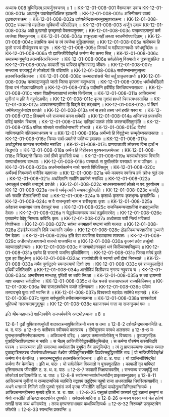 अध्यायः 008
युधिष्ठिरम् प्रत्यर्जुनवचनम् ॥ 1 ॥
KK-12-01-008-001	वैशम्पायन उवाच 
KK-12-01-008-001a	अथार्जुन उवाचेदमधिक्षिप्त इवाक्षमी ।
KK-12-01-008-001c	अभिनीततरं वाक्यं दृढवादपराक्रमः ॥
KK-12-01-008-002a	दर्शयन्नैन्द्रिरात्मानमुग्रमुग्रपराक्रमः ।
KK-12-01-008-002c	स्मयमानो महातेजाः सृक्किणी परिसंलिहन् ॥
KK-12-01-008-003	अर्जुन उवाच 
KK-12-01-008-003a	अहो दुःखमहो कृच्छ्रमहो वैक्लव्यमुत्तमम् ।
KK-12-01-008-003c	यत्कृत्वाऽमानुषं कर्म त्यजेथाः श्रियमुत्तमाम् ॥
KK-12-01-008-004a	शत्रून्हत्वा महीं लब्ध्वा स्वधर्मेणोपपादिताम् ।
KK-12-01-008-004c	हतामित्रः कथं स त्वं त्यजेथा बुद्धिलाघवात् ॥
KK-12-01-008-005a	क्लीबस्य हि कुतो राज्यं दीर्घसूत्रस्य वा पुनः ।
KK-12-01-008-005c	किमर्थं च महीपालानवधीः क्रोधमूर्च्छितः ॥
KK-12-01-008-006a	यो ह्याजिजीविषेद्भैक्षं कर्मणा नैव कस्य चित् ।
KK-12-01-008-006c	समारम्भान्बुभूषेत हतस्वस्तिरकिञ्चनः ।
KK-12-01-008-006e	सर्वलोकेषु विख्यातो न पुत्रपशुसंहितः ॥
KK-12-01-008-007a	कापालीं नृप पापिष्ठां वृत्तिमासाद्य जीवतः ।
KK-12-01-008-007c	सन्त्यज्य राज्यमृद्धं ते लोकोऽयं किं वदिष्यति ॥
KK-12-01-008-008a	सर्वारम्भान्समुत्सृज्य हतस्वस्तिरकिञ्चनः ।
KK-12-01-008-008c	कस्मादाशंससे भैक्षं चर्तुं प्राकृतवत्प्रभो ॥
KK-12-01-008-009a	कस्माद्राजकुले जातो जित्वा कृत्स्नां वसुन्धराम् ।
KK-12-01-008-009c	धर्मार्थावखिलौ हित्वा वनं मौढ्यात्प्रतिष्ठसे ॥
KK-12-01-008-010a	यदीमानि हवींषीह विमथिष्यन्त्यसाधवः ।
KK-12-01-008-010c	भवता विप्रहीणत्वात्प्राप्तं त्वामेव किल्बिषम् ॥
KK-12-01-008-011a	आकिञ्चन्यं मुनीनां च इति वै नहुषोऽब्रवीत् ।
KK-12-01-008-011c	कृत्वा नृशंसं ह्यधने धिगस्त्वधनतामिह ॥
KK-12-01-008-012a	आश्वस्तन्यमृषीणां हि विद्यते वेद तद्भवान् ।
KK-12-01-008-012c	यं त्विमं धर्ममित्याहुर्धनादेष प्रवर्तते ॥
KK-12-01-008-013a	धर्मं स हरते तस्य धनं हरति यस्य यः ।
KK-12-01-008-013c	ह्रियमाणे धने राजन्वयं कस्य क्षमेमहि ॥
KK-12-01-008-014a	अभिशस्तं प्रपश्यन्ति दरिद्रं पार्श्वतः स्थितम् ।
KK-12-01-008-014c	दारिद्र्यं पातकं लोके कस्तच्छंसितुमर्हति ॥
KK-12-01-008-015a	पतितः शोच्यते राजन्निर्धनश्चापि शोच्यते ।
KK-12-01-008-015c	विशेषं नाधिगच्छामि पतितस्याधनस्य च ॥
KK-12-01-008-016a	अर्थेभ्यो हि विवृद्धेभ्यः सम्भृतेभ्यस्ततस्ततः ।
KK-12-01-008-016c	क्रियाः सर्वाः प्रवर्तन्ते पर्वतेभ्य इवापगाः ॥
KK-12-01-008-017a	अर्थाद्धर्मश्च कामश्च स्वर्गश्चैव नराधिप ।
KK-12-01-008-017c	प्राणयात्राऽपि लोकस्य विना ह्यर्थं न सिद्ध्यति ॥
KK-12-01-008-018a	अर्थेन हि विहीनस्य पुरुषस्याल्पमेधसः ।
KK-12-01-008-018c	विच्छिद्यन्ते क्रियाः सर्वा ग्रीष्मे कुसरितो यथा ॥
KK-12-01-008-019a	यस्यार्थास्तस्य मित्राणि यस्यार्थास्तस्य बान्धवाः ।
KK-12-01-008-019c	यस्यार्थाः स पुमाँल्लोके यस्यार्थाः स च पण्डितः ॥
KK-12-01-008-020a	अधनेनार्थकामेन नार्थः शक्यो विधित्सितुम् ।
KK-12-01-008-020c	अर्थैरर्था निबध्यन्ते गजैरिव महागजाः ॥
KK-12-01-008-021a	धर्मः कामश्च स्वर्गश्च हर्षः क्रोधः श्रुतं दमः ।
KK-12-01-008-021c	अर्थादेतानि सर्वाणि प्रवर्तन्ते नराधिप ॥
KK-12-01-008-022a	धनात्कुलं प्रभवति धनाद्धर्मः प्रवर्धते ।
KK-12-01-008-022c	नाधनस्यास्त्ययं लोको न परः पुरुषोत्तम ॥
KK-12-01-008-023a	नाधनो धर्मकृत्यानि यथावदनुतिष्ठति ।
KK-12-01-008-023c	धनाद्धि धर्मः स्रवति शैलादभिनदी यथा ॥
KK-12-01-008-024a	यः कृशार्थः कृशगवः कृशभृत्यः कृशातिथिः ।
KK-12-01-008-024c	स वै राजन्कृशो नाम न शरीरकृशः कृशः ॥
KK-12-01-008-025a	अवेक्षस्व यथान्यायं पश्य देवासुरं यथा ।
KK-12-01-008-025c	राजन्किमन्यज्ज्ञातीनां वधाद्गृध्यन्ति देवताः ॥
KK-12-01-008-026a	न चेद्धर्तव्यमन्यस्य कथं तद्धर्ममारभेत् ।
KK-12-01-008-026c	एतावानेव वेदेषु निश्चयः कविभिः कृतः ॥
KK-12-01-008-027a	अध्येतव्या त्रयी नित्यं भवितव्यं विपश्चिता ।
KK-12-01-008-027c	सर्वथा धनमाहार्यं यष्टव्यं चापि यत्नतः ॥
KK-12-01-008-028a	द्रोहाद्देवैरवाप्तानि दिवि स्थानानि सर्वशः ।
KK-12-01-008-028c	द्रोहात्किमन्यज्ज्ञातीनां गृध्यन्ते येन देवताः ॥
KK-12-01-008-029a	इति देवा व्यवसिता वेदवादाश्च शाश्वताः ।
KK-12-01-008-029c	अधीयन्तेऽध्यापयन्ते यजन्ते याजयन्ति च ॥
KK-12-01-008-030a	कृत्स्नं तदेव तच्छ्रेयो यदप्याददतेऽन्यतः ।
KK-12-01-008-030c	न पश्यामोऽनपकृतं धनं किञ्चित्क्वचिद्वयम् ॥
KK-12-01-008-031a	एवमेव हि राजानो यजन्ति पृथिवीमिमाम् ।
KK-12-01-008-031c	जित्वा ममेयं ब्रुवते पुत्रा इव पितुर्धनम् ॥
KK-12-01-008-032ac	राजर्षयोऽपि ते स्वर्ग्या धर्मो ह्येषां निरुच्यते ॥
KK-12-01-008-033a	यथैव पूर्णादुदधेः स्यन्दन्त्यापो दिशो दश ।
KK-12-01-008-033c	एवं राजकुलाद्वित्तं पृथिवीं प्रतितिष्ठति ॥
KK-12-01-008-034a	आसीदियं दिलीपस्य नृगस्य नहुषस्य च ।
KK-12-01-008-034c	अम्बरीषस्य मान्धातुः पृथिवी सा त्वयि स्थिता ॥
KK-12-01-008-035a	स त्वां द्रव्यमयो यज्ञः सम्प्राप्तः सर्वदक्षिणः ।
KK-12-01-008-035c	तं चेन्न यजसे राजन्प्राप्तस्त्वं राज्यकिल्बिषम् ॥
KK-12-01-008-036a	येषां राजाऽश्वमेधेन यजते दक्षिणावता ।
KK-12-01-008-036c	उपेत्य तस्यावभृथे पूताः सर्वे भवन्ति ते ॥
KK-12-01-008-037a	विश्वरूपो महादेवः सर्वमेधे महामखे ।
KK-12-01-008-037c	जुहाव सर्वभूतानि तथैवात्मानमात्मना ॥
KK-12-01-008-038a	शाश्वतोऽयं भूतिपथो नास्त्यन्तमनुशुश्रुम ।
KK-12-01-008-038c	महाजनपथं गन्ता मा राजन्कुपथं गमः ॥ 

इति श्रीमन्महाभारते शान्तिपर्वणि राजधर्मपर्वणि अष्टमोऽध्यायः ॥ 8 ॥

12-8-1 दृढौ युक्तिशक्त्युपेतौ वादपराक्रमावुक्तिविक्रमौ यस्य स तथा ॥ 12-8-2 दर्शयन्नैन्द्रमात्मानमिति ड. थ. द. पाठः ॥ 12-8-5 क्लीबस्य स्वीयवधे कातरस्य । दीर्घसूत्रस्य परवधे अलसस्य ॥ 12-8-6 यः पुमान्हतस्वस्तिर्नष्टकल्याणः । अकिञ्चनो दरिद्रः । अतएव कमात्सर्वलोकेषु न विख्यातः । पुत्रपशुसंहितः पुत्रादिभिराश्लिष्टश्च न भवति । स भैक्षम् आजिजीविषेदुपजीवितुमिच्छेत् । स कर्मणा पौरुषेण कस्यचिदपि परस्य । समारभ्यन्त इति समारम्भा अर्थास्तान्नैव बुभूषेत नैव प्राप्तुमिच्छेत् । त्वं तु प्राप्तकल्याणः सम्पन्नः ख्यातः पुत्राद्याश्लिष्टश्च पौरुषेणार्थांल्लब्ध्वा भैक्ष्येण जीवितुमिच्छसीति विपर्यस्तबुद्धिरसीति भावः | यो नाजिजीविषेद्भैक्षं कर्मणा येन केनचित् । समारम्भाद्वुभूषेत हतस्वस्तिरकिञ्चनः । इति ट. ड. पाठः । यो ह्याजिजीविषेद्भैक्षं कर्मणा नैव केनचित् । इति थ. पाठः । यो सर्वलोकेन विख्यातो न पुत्रपशुसंहितः । कापालीं नृप पापिष्ठां वृत्तिमास्थाय जीवतीति ट. ड. थ. द. पाठः ॥ 12-8-7 कापालीं भिक्षापात्रवतीम् । सन्त्यज्य राज्यमृद्धिं त्वां लोकोऽयं प्रवदिष्यतीति ट. ड. पाठः ॥ 12-8-8 सर्वारम्भान्सर्वार्थान्धर्मादीन् प्राकृतवन्मूढवत् ॥ 12-8-11 आकिञ्चन्यं मुनीनां च राज्यादप्यधिकं मतमिति यद्वाक्यं तदुद्दिश्य नहुषो राजा अधनतामिह धिगस्त्वित्यब्रवीत् । अधने धनाभावे निमित्ते सति पुरुषो नृशंसं कर्म कृत्वा जीवतीति दारिद्र्यं पापहेतुत्वान्निन्दितवानित्यर्थः । आकिञ्चन्यमहीनस्य मृत्यवे इति ट. ड. थ. पाठः ॥ 12-8-25 यत्तूक्तं ज्ञातीनां परस्परं युद्धे हतानां हन्तॄणां च श्रेयो नास्तीति तच्छिष्टाचारदर्शनेन दूषयति । अवेक्षस्वेत्यादिना ॥ 12-8-26 अन्यस्य परस्य धनं चेन्न हर्तव्यं तत्तर्हि राजा कथं धर्ममाचरेत् । तस्य वृत्त्यन्तराभावान्न कथञ्चिदित्यर्थः ॥ 12-8-32 निरुच्यते उत्कृष्टत्वेन कीर्त्यते ॥ 12-8-33 स्यन्दन्ति प्रस्रवन्ति ॥
